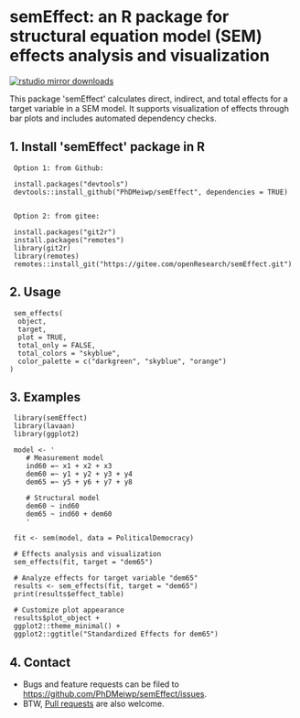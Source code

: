 # semEffect: an R package for structural equation model (SEM) effects analysis and visualization

[![rstudio mirror downloads](http://cranlogs.r-pkg.org/badges/grand-total/semEffect)](https://github.com/metacran/cranlogs.app)

This package 'semEffect' calculates direct, indirect, and total effects for a target variable in a SEM model. It supports visualization of effects through bar plots and includes automated dependency checks.

## 1. Install 'semEffect' package in R

     Option 1: from Github:

	 install.packages("devtools")
	 devtools::install_github("PhDMeiwp/semEffect", dependencies = TRUE)

	 
	 Option 2: from gitee:

	 install.packages("git2r")
	 install.packages("remotes")
	 library(git2r)
	 library(remotes)
	 remotes::install_git("https://gitee.com/openResearch/semEffect.git")  



## 2. Usage

	 sem_effects(
	  object,
	  target,
	  plot = TRUE,
	  total_only = FALSE,
	  total_colors = "skyblue",
	  color_palette = c("darkgreen", "skyblue", "orange")
	)

	
## 3. Examples

	 library(semEffect)
	 library(lavaan)
	 library(ggplot2)

	 model <- '
		# Measurement model
		ind60 =~ x1 + x2 + x3
		dem60 =~ y1 + y2 + y3 + y4
		dem65 =~ y5 + y6 + y7 + y8

		# Structural model
		dem60 ~ ind60
		dem65 ~ ind60 + dem60
		'
	
	 fit <- sem(model, data = PoliticalDemocracy)
	
	 # Effects analysis and visualization
	 sem_effects(fit, target = "dem65")

	 # Analyze effects for target variable "dem65"
	 results <- sem_effects(fit, target = "dem65")
	 print(results$effect_table)

	 # Customize plot appearance
	 results$plot_object +
	 ggplot2::theme_minimal() +
	 ggplot2::ggtitle("Standardized Effects for dem65")


## 4. Contact

- Bugs and feature requests can be filed to https://github.com/PhDMeiwp/semEffect/issues. 
- BTW, [Pull requests](https://github.com/PhDMeiwp/semEffect/pulls) are also welcome.